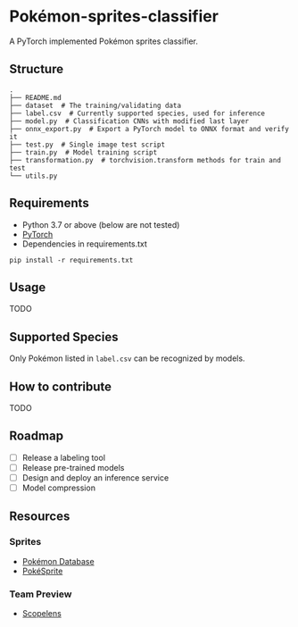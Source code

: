 # Pokémon-sprites-classifier
A PyTorch implemented Pokémon sprites classifier.

## Structure
```
.
├── README.md
├── dataset  # The training/validating data
├── label.csv  # Currently supported species, used for inference
├── model.py  # Classification CNNs with modified last layer
├── onnx_export.py  # Export a PyTorch model to ONNX format and verify it
├── test.py  # Single image test script
├── train.py  # Model training script
├── transformation.py  # torchvision.transform methods for train and test
└── utils.py
```

## Requirements
* Python 3.7 or above (below are not tested)
* [PyTorch](https://pytorch.org/get-started/locally/)
* Dependencies in requirements.txt
```
pip install -r requirements.txt
```

## Usage
TODO

## Supported Species
Only Pokémon listed in `label.csv` can be recognized by models.

## How to contribute
TODO

## Roadmap
- [ ] Release a labeling tool
- [ ] Release pre-trained models
- [ ] Design and deploy an inference service
- [ ] Model compression

## Resources
### Sprites
* [Pokémon Database](https://pokemondb.net/sprites)
* [PokéSprite](https://github.com/msikma/pokesprite)

### Team Preview
* [Scopelens](https://scopelens.team/)

